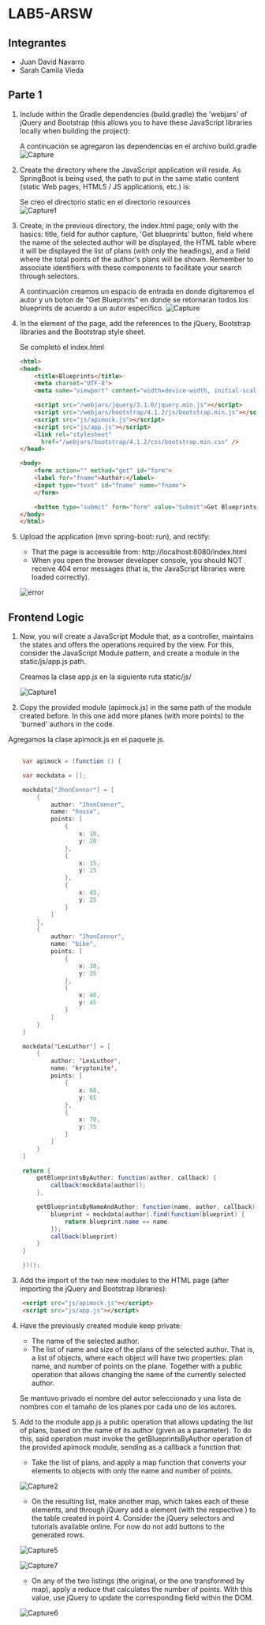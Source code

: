 # LAB5-ARSW

## Integrantes
- Juan David Navarro 
- Sarah Camila Vieda

## Parte 1 

1. Include within the Gradle dependencies (build.gradle) the 'webjars' of jQuery and Bootstrap (this allows you to have these JavaScript libraries locally when building the project):

    A continuación se agregaron las dependencias en el archivo build.gradle
    ![Capture](https://user-images.githubusercontent.com/48154086/75450555-0e89a400-593d-11ea-976c-5e75d7badbf9.PNG)
    
2. Create the directory where the JavaScript application will reside. As SpringBoot is being used, the path to put in the same static content (static Web pages, HTML5 / JS applications, etc.) is:

    Se creo el directorio static en el directorio resources  
    ![Capture1](https://user-images.githubusercontent.com/48154086/75450561-10ebfe00-593d-11ea-9bb4-4e29436c3b79.PNG)

3. Create, in the previous directory, the index.html page, only with the basics: title, field for author capture, 'Get blueprints' button, field where the name of the selected author will be displayed, the HTML table where it will be displayed the list of plans (with only the headings), and a field where the total points of the author's plans will be shown. Remember to associate identifiers with these components to facilitate your search through selectors.

    A continuación creamos un espacio de entrada en donde digitaremos el autor y un boton de "Get Blueprints" en donde se retornaran todos     los blueprints de acuerdo a un autor específico.
    ![Capture](https://user-images.githubusercontent.com/44879884/75451597-d2574300-593e-11ea-9f45-cfc7790dfd4e.PNG)

4. In the <head> element of the page, add the references to the jQuery, Bootstrap libraries and the Bootstrap style sheet.
    
    Se completó el index.html 
    
    ``` html
    <html>
    <head>
        <title>Blueprints</title>
        <meta charset="UTF-8">
        <meta name="viewport" content="width=device-width, initial-scale=1.0">

        <script src="/webjars/jquery/3.1.0/jquery.min.js"></script>
        <script src="/webjars/bootstrap/4.1.2/js/bootstrap.min.js"></script>
        <script src="js/apimock.js"></script>
        <script src="js/app.js"></script>
        <link rel="stylesheet"
          href="/webjars/bootstrap/4.1.2/css/bootstrap.min.css" />
    </head>

    <body>
        <form action="" method="get" id="form">
        <label for="fname">Author:</label>
        <input type="text" id="fname" name="fname">
        </form>

        <button type="submit" form="form" value="Submit">Get Blueprints</button>
    </body>
    </html>

    ```
    
5. Upload the application (mvn spring-boot: run), and rectify:
    - That the page is accessible from: http://localhost:8080/index.html
    - When you open the browser developer console, you should NOT receive 404 error messages (that is, the JavaScript libraries were loaded correctly).
    
    ![error](https://user-images.githubusercontent.com/44879884/75454564-9d99ba80-5943-11ea-9c7a-68c3d7638a44.PNG)
    
    
## Frontend Logic

1. Now, you will create a JavaScript Module that, as a controller, maintains the states and offers the operations required by the view. For this, consider the JavaScript Module pattern, and create a module in the static/js/app.js path.

    Creamos la clase app.js en la siguiente ruta static/js/

    ![Capture1](https://user-images.githubusercontent.com/44879884/75718146-6bb88900-5ca0-11ea-95c0-59e8e34887d7.PNG)

2. Copy the provided module (apimock.js) in the same path of the module created before. In this one add more planes (with more points) to the 'burned' authors in the code.

Agregamos la clase apimock.js en el paquete js.


``` java
    
    var apimock = (function () {

    var mockdata = [];

    mockdata["JhonConnor"] = [
        {
            author: "JhonConnor",
            name: "house",
            points: [
                {
                    x: 10,
                    y: 20
                },
                {
                    x: 15,
                    y: 25
                },
                {
                    x: 45,
                    y: 25
                }
            ]
        },
        {
            author: "JhonConnor",
            name: "bike",
            points: [
                {
                    x: 30,
                    y: 35
                },
                {
                    x: 40,
                    y: 45
                }
            ]
        }
    ]

    mockdata['LexLuthor'] = [
        {
            author: 'LexLuthor',
            name: 'kryptonite',
            points: [
                {
                    x: 60,
                    y: 65
                },
                {
                    x: 70,
                    y: 75
                }
            ]
        }
    ]

    return {
        getBlueprintsByAuthor: function(author, callback) {
            callback(mockdata[author]);
        },

        getBlueprintsByNameAndAuthor: function(name, author, callback) {
            blueprint = mockdata[author].find(function(blueprint) {
                return blueprint.name == name
            });
            callback(blueprint)
        }
    }

    })();
```
   
3. Add the import of the two new modules to the HTML page (after importing the jQuery and Bootstrap libraries):
``` html
    <script src="js/apimock.js"></script>
    <script src="js/app.js"></script>
```

4. Have the previously created module keep private:
    - The name of the selected author. 
    - The list of name and size of the plans of the selected author. That is, a list of objects, where each object will have two         properties: plan name, and number of points on the plane. Together with a public operation that allows changing the name of       the currently selected author.
    
    Se mantuvo privado el nombre del autor seleccionado y una lista de nombres con el tamaño de los planes por cada uno de los         autores.

5. Add to the module app.js a public operation that allows updating the list of plans, based on the name of its author (given as a parameter). To do this, said operation must invoke the getBlueprintsByAuthor operation of the provided apimock module, sending as a callback a function that:

    - Take the list of plans, and apply a map function that converts your elements to objects with only the name and number of points.
    
    ![Capture2](https://user-images.githubusercontent.com/44879884/75719858-850f0480-5ca3-11ea-8e1e-49a650aba24c.PNG)
    
    - On the resulting list, make another map, which takes each of these elements, and through jQuery add a  element (with the respective ) to the table created in point 4. Consider the jQuery selectors and tutorials available online. For now do not add buttons to the generated rows.
    
    ![Capture5](https://user-images.githubusercontent.com/44879884/75720093-dfa86080-5ca3-11ea-9c97-fa11f74271eb.PNG)
    
    ![Capture7](https://user-images.githubusercontent.com/44879884/75720227-1da58480-5ca4-11ea-82fa-149614bddafc.PNG)

    
    - On any of the two listings (the original, or the one transformed by map), apply a reduce that calculates the number of points. With this value, use jQuery to update the corresponding field within the DOM.
    
    ![Capture6](https://user-images.githubusercontent.com/44879884/75720095-e040f700-5ca3-11ea-980b-5e77aa08d467.PNG)
    
    
